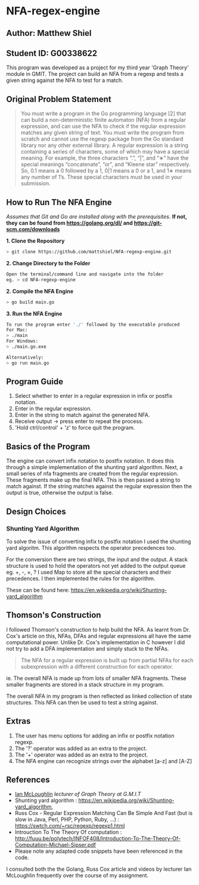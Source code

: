 # NFA-regex-engine

## Author: Matthew Shiel 

## Student ID: G00338622

This program was developed as a project for my third year 'Graph Theory' module in GMIT. The project can build an NFA from a regexp and tests a given string against the NFA to test for a match.

## Original Problem Statement 
> You must write a program in the Go programming language [2] that can build a non-deterministic finite automaton (NFA) from a regular expression, and can use the NFA to check if the regular expression matches any given string of text. You must write the program from scratch and cannot use the regexp package from the Go standard library nor any other external library.
A regular expression is a string containing a series of characters, some of which may have a special meaning. For example, the three characters “.”, “|”, and “∗” have the special meanings “concatenate”, “or”, and “Kleene star” respectively. So, 0.1 means a 0 followed by a 1, 0|1 means a 0 or a 1, and 1∗ means any number of 1’s. These special characters must be used in your submission.

## How to Run The NFA Engine

*Assumes that Git and Go are installed along with the prerequisites.*
**If not, they can be found from https://golang.org/dl/ and https://git-scm.com/downloads**

**1. Clone the Repository**
```bash
> git clone https://github.com/mattshiel/NFA-regexp-engine.git
```
**2. Change Directory to the Folder**

```bash
Open the terminal/command line and navigate into the folder 
eg. > cd NFA-regexp-engine
```

**2. Compile the NFA Engine**

```bash
> go build main.go
```

**3. Run the NFA Engine**

```bash
To run the program enter './' followed by the executable produced
For Mac:
> ./main
For Windows:
> ./main.go.exe

Alternatively:
> go run main.go
```

## Program Guide
1. Select whether to enter in a regular expression in infix or postfix notation.
2. Enter in the regular expression.
3. Enter in the string to match against the generated NFA.
4. Receive output -> press enter to repeat the process.
5. 'Hold ctrl/control' + 'z' to force quit the program.

## Basics of the Program
The engine can convert infix notation to postfix notation. It does this through a simple implementation of the shunting yard algorithm. Next, a small series of nfa fragments are created from the regular expression. These fragments make up the final NFA. This is then passed a string to match against. If the string matches against the regular expression then the output is true, otherwise the output is false.

## Design Choices

### Shunting Yard Algorithm
To solve the issue of converting infix to postfix notation I used the shunting yard algoritm.
This algorithm respects the operator precedences too.

For the conversion there are two strings, the input and the output.
A stack structure is used to hold the operators not yet added to the output queue eg. +, -, ×, ?
I used Map to store all the special characters and their precedences.
I then implemented the rules for the algorithm.

These can be found here: https://en.wikipedia.org/wiki/Shunting-yard_algorithm

## Thomson's Construction
I followed Thomson's construction to help build the NFA. As learnt from Dr. Cox's article on this, NFAs, DFAs and regular expressions all have the same computational power. Unlike Dr. Cox's implementation in C however I did not try to add a DFA implementation and simply stuck to the NFAs. 

> The NFA for a regular expression is built up from partial NFAs for each subexpression with a different construction for each operator.

ie. The overall NFA is made up from lots of smaller NFA fragments.
These smaller fragments are stored in a stack structure in my program.

The overall NFA in my program is then reflected as linked collection of state structures. This NFA can then be used to test a string against.

## Extras

1. The user has menu options for adding an infix or postfix notation regexp.
2. The '?' operator was added as an extra to the project.
3. The '+' operator was added as an extra to the project.
4. The NFA engine can recognize strings over the alphabet [a-z] and [A-Z]

## References

* [Ian McLoughlin](https://github.com/ianmcloughlin) *lecturer of Graph Theory at G.M.I.T*
* Shunting yard algorithm :	https://en.wikipedia.org/wiki/Shunting-yard_algorithm,
* Russ Cox - Regular Expression Matching Can Be Simple And Fast 
(but is slow in Java, Perl, PHP, Python, Ruby, ...) : https://swtch.com/~rsc/regexp/regexp1.html
* Introuction To The Theory Of computation : http://fuuu.be/polytech/INFOF408/Introduction-To-The-Theory-Of-Computation-Michael-Sipser.pdf
* Please note any adapted code snippets have been referenced in the code.

I consulted both the the Golang, Russ Cox article and videos by lecturer Ian McLoughlin frequently over the course of my assignment.
